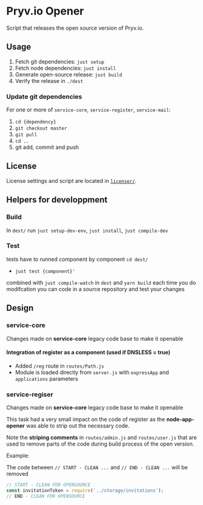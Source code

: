 # Pryv.io Opener

Script that releases the open source version of Pryv.io.


## Usage

1. Fetch git dependencies: `just setup`
2. Fetch node dependencies: `just install`
3. Generate open-source release: `just build` 
4. Verify the release in `./dest`

### Update git dependencies

For one or more of `service-core`, `service-register`, `service-mail`:

1. `cd {dependency}`
2. `git checkout master`
3. `git pull`
4. `cd ..`
5. git add, commit and push


## License

License settings and script are located in [`licenser/`](licenser/).


## Helpers for developpment

### Build
 In `dest/` run `just setup-dev-env`, `just install`, `just compile-dev`

### Test
tests have to runned component by component 
`cd dest/` 
  - `just test {component}'`

combined with `just compile-watch` in `dest` and `yarn build` each time you do modifcation you can code in a source repository and test your changes

## Design

### service-core

Changes made on **service-core** legacy code base to make it openable

#### Integration of register as a component (used if DNSLESS = true)

- Added `/reg` route in `routes/Path.js`
- Module is loaded directly from `server.js` with `expressApp` and `applications` parameters

### service-regiser

Changes made on **service-core** legacy code base to make it openable

This task had a very small impact on the code of register as the **node-app-opener** was able to strip out the necessary code.

Note the **striping comments** in `routes/admin.js` and `routes/user.js` that are used to remove parts of the code during build process of the open version.

Example:

The code between `// START - CLEAN ...` and `// END - CLEAN ...` will be removed

```javascript
// START - CLEAN FOR OPENSOURCE
const invitationToken = require('../storage/invitations');
// END - CLEAN FOR OPENSOURCE
```
